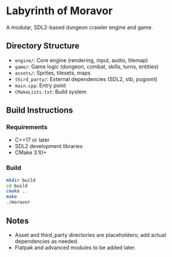 # Labyrinth of Moravor

A modular, SDL2-based dungeon crawler engine and game.

## Directory Structure

- `engine/`: Core engine (rendering, input, audio, tilemap)
- `game/`: Game logic (dungeon, combat, skills, turns, entities)
- `assets/`: Sprites, tilesets, maps
- `third_party/`: External dependencies (SDL2, stb, pugixml)
- `main.cpp`: Entry point
- `CMakeLists.txt`: Build system

## Build Instructions

### Requirements
- C++17 or later
- SDL2 development libraries
- CMake 3.10+

### Build
```sh
mkdir build
cd build
cmake ..
make
./moravor
```

## Notes
- Asset and third_party directories are placeholders; add actual dependencies as needed.
- Flatpak and advanced modules to be added later.
